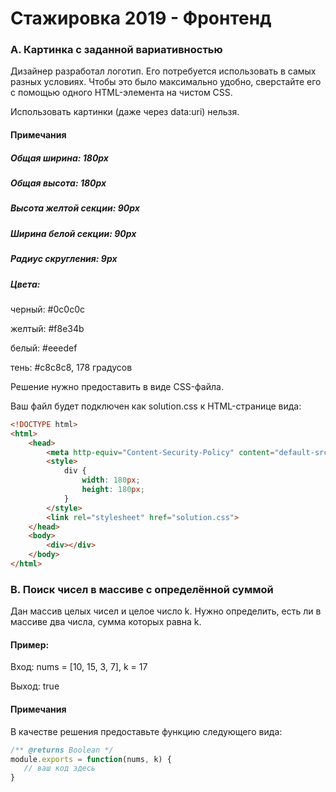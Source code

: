 # Стажировка 2019 - Фронтенд

### A. Картинка с заданной вариативностью

Дизайнер разработал логотип. Его потребуется использовать в самых разных условиях. Чтобы это было максимально удобно, сверстайте его с помощью одного HTML-элемента на чистом CSS.

Использовать картинки (даже через data:uri) нельзя.

#### Примечания

##### Общая ширина: 180px

##### Общая высота: 180px

##### Высота желтой секции: 90px

##### Ширина белой секции: 90px

##### Радиус скругления: 9px

##### Цвета:

черный: #0c0c0c

желтый: #f8e34b

белый: #eeedef

тень: #c8c8c8, 178 градусов

Решение нужно предоставить в виде CSS-файла.

Ваш файл будет подключен как solution.css к HTML-странице вида:
```html
<!DOCTYPE html>  
<html>  
    <head>  
        <meta http-equiv="Content-Security-Policy" content="default-src ’self’; style-src ’unsafe-inline’ ’self’"/>  
        <style>  
            div {  
                width: 180px;  
                height: 180px;  
            }  
        </style>  
        <link rel="stylesheet" href="solution.css">  
    </head>  
    <body>  
        <div></div>  
    </body>  
</html>
```
### B. Поиск чисел в массиве с определённой суммой

Дан массив целых чисел и целое число k. Нужно определить, есть ли в массиве два числа, сумма которых равна k. 

#### Пример:

Вход: nums = [10, 15, 3, 7], k = 17

Выход: true

#### Примечания

В качестве решения предоставьте функцию следующего вида:

```js
/** @returns Boolean */  
module.exports = function(nums, k) {  
   // ваш код здесь  
}
```
